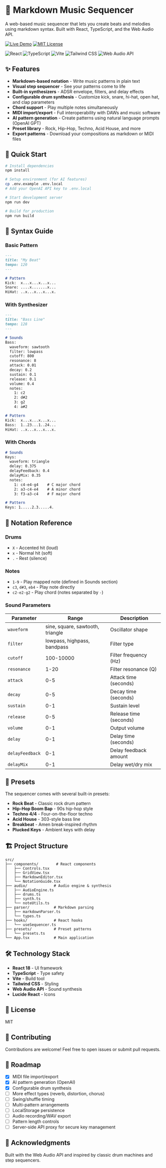 # 🎵 Markdown Music Sequencer

A web-based music sequencer that lets you create beats and melodies using markdown syntax. Built with React, TypeScript, and the Web Audio API.

[![Live Demo](https://img.shields.io/badge/demo-live-success?style=for-the-badge&logo=vercel)](https://markdown-music-sequencer.vercel.app/)
[![MIT License](https://img.shields.io/badge/license-MIT-blue?style=for-the-badge)](LICENSE)

![React](https://img.shields.io/badge/React-18.3.1-61DAFB?logo=react&logoColor=white) ![TypeScript](https://img.shields.io/badge/TypeScript-5.5.3-3178C6?logo=typescript&logoColor=white) ![Vite](https://img.shields.io/badge/Vite-5.4.1-646CFF?logo=vite&logoColor=white) ![Tailwind CSS](https://img.shields.io/badge/Tailwind-3.4.1-06B6D4?logo=tailwindcss&logoColor=white) ![Web Audio API](https://img.shields.io/badge/Web%20Audio%20API-native-orange)

## ✨ Features

- **Markdown-based notation** - Write music patterns in plain text
- **Visual step sequencer** - See your patterns come to life
- **Built-in synthesizers** - ADSR envelope, filters, and delay effects
- **Configurable drum synthesis** - Customize kick, snare, hi-hat, open hat, and clap parameters
- **Chord support** - Play multiple notes simultaneously
- **MIDI import/export** - Full interoperability with DAWs and music software
- **AI pattern generation** - Create patterns using natural language prompts (OpenAI GPT)
- **Preset library** - Rock, Hip-Hop, Techno, Acid House, and more
- **Export patterns** - Download your compositions as markdown or MIDI files

## 🚀 Quick Start

```bash
# Install dependencies
npm install

# Setup environment (for AI features)
cp .env.example .env.local
# Add your OpenAI API key to .env.local

# Start development server
npm run dev

# Build for production
npm run build
```

## 📝 Syntax Guide

### Basic Pattern

```markdown
---
title: "My Beat"
tempo: 120
---

# Pattern
Kick:  x...x...x...x...
Snare: ....x.......x...
HiHat: ..x...x...x...x.
```

### With Synthesizer

```markdown
---
title: "Bass Line"
tempo: 128
---

# Sounds
Bass:
  waveform: sawtooth
  filter: lowpass
  cutoff: 800
  resonance: 8
  attack: 0.01
  decay: 0.2
  sustain: 0.1
  release: 0.1
  volume: 0.4
  notes:
    1: c2
    2: d#2
    3: g2
    4: a#2

# Pattern
Kick:  x...x...x...x...
Bass:  1..23...1..24...
HiHat: ..x...x...x...x.
```

### With Chords

```markdown
# Sounds
Keys:
  waveform: triangle
  delay: 0.375
  delayFeedback: 0.4
  delayMix: 0.35
  notes:
    1: c4-e4-g4    # C major chord
    2: a3-c4-e4    # A minor chord
    3: f3-a3-c4    # F major chord

# Pattern
Keys: 1.....2.3.....4.
```

## 🎹 Notation Reference

### Drums
- `X` - Accented hit (loud)
- `x` - Normal hit (soft)
- `.` - Rest (silence)

### Notes
- `1-9` - Play mapped note (defined in Sounds section)
- `c3`, `d#3`, `eb4` - Play note directly
- `c2-e2-g2` - Play chord (notes separated by `-`)

### Sound Parameters

| Parameter | Range | Description |
|-----------|-------|-------------|
| `waveform` | sine, square, sawtooth, triangle | Oscillator shape |
| `filter` | lowpass, highpass, bandpass | Filter type |
| `cutoff` | 100-10000 | Filter frequency (Hz) |
| `resonance` | 1-20 | Filter resonance (Q) |
| `attack` | 0-5 | Attack time (seconds) |
| `decay` | 0-5 | Decay time (seconds) |
| `sustain` | 0-1 | Sustain level |
| `release` | 0-5 | Release time (seconds) |
| `volume` | 0-1 | Output volume |
| `delay` | 0-1 | Delay time (seconds) |
| `delayFeedback` | 0-1 | Delay feedback amount |
| `delayMix` | 0-1 | Delay wet/dry mix |

## 🎨 Presets

The sequencer comes with several built-in presets:

- **Rock Beat** - Classic rock drum pattern
- **Hip-Hop Boom Bap** - 90s hip-hop style
- **Techno 4/4** - Four-on-the-floor techno
- **Acid House** - 303-style bass line
- **Breakbeat** - Amen break-inspired rhythm
- **Plucked Keys** - Ambient keys with delay

## 🏗️ Project Structure

```
src/
├── components/        # React components
│   ├── Controls.tsx
│   ├── GridView.tsx
│   ├── MarkdownEditor.tsx
│   └── NotationGuide.tsx
├── audio/            # Audio engine & synthesis
│   ├── AudioEngine.ts
│   ├── drums.ts
│   ├── synth.ts
│   └── noteUtils.ts
├── parser/           # Markdown parsing
│   ├── markdownParser.ts
│   └── types.ts
├── hooks/            # React hooks
│   └── useSequencer.ts
├── presets/          # Preset patterns
│   └── presets.ts
└── App.tsx           # Main application
```

## 🛠️ Technology Stack

- **React 18** - UI framework
- **TypeScript** - Type safety
- **Vite** - Build tool
- **Tailwind CSS** - Styling
- **Web Audio API** - Sound synthesis
- **Lucide React** - Icons

## 📄 License

MIT

## 🤝 Contributing

Contributions are welcome! Feel free to open issues or submit pull requests.

## 🎯 Roadmap

- [x] MIDI file import/export
- [x] AI pattern generation (OpenAI)
- [x] Configurable drum synthesis
- [ ] More effect types (reverb, distortion, chorus)
- [ ] Swing/shuffle timing
- [ ] Multi-pattern arrangements
- [ ] LocalStorage persistence
- [ ] Audio recording/WAV export
- [ ] Pattern length controls
- [ ] Server-side API proxy for secure key management

## 🙏 Acknowledgments

Built with the Web Audio API and inspired by classic drum machines and step sequencers.
